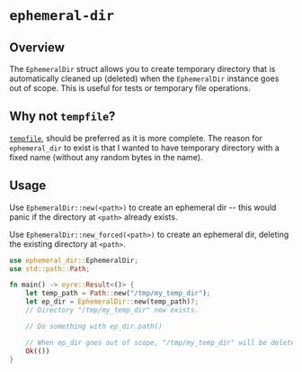 # `ephemeral-dir`

## Overview

The `EphemeralDir` struct allows you to create temporary directory that is automatically cleaned up (deleted) when the `EphemeralDir` instance goes out of scope. This is useful for tests or temporary file operations.

## Why not `tempfile`?

[`tempfile`](https://github.com/Stebalien/tempfile), should be preferred as it is more complete. The reason for `ephemeral_dir` to exist is that I wanted to have temporary directory with a fixed name (without any random bytes in the name).

## Usage

Use `EphemeralDir::new(<path>)` to create an ephemeral dir -- this would panic if the directory at `<path>` already exists.

Use `EphemeralDir::new_forced(<path>)` to create an ephemeral dir, deleting the existing directory at `<path>`.

```rust
use ephemeral_dir::EphemeralDir;
use std::path::Path;

fn main() -> eyre::Result<()> {
    let temp_path = Path::new("/tmp/my_temp_dir");
    let ep_dir = EphemeralDir::new(temp_path)?;
    // Directory "/tmp/my_temp_dir" now exists.

    // Do something with ep_dir.path()

    // When ep_dir goes out of scope, "/tmp/my_temp_dir" will be deleted.
    Ok(())
}
```
